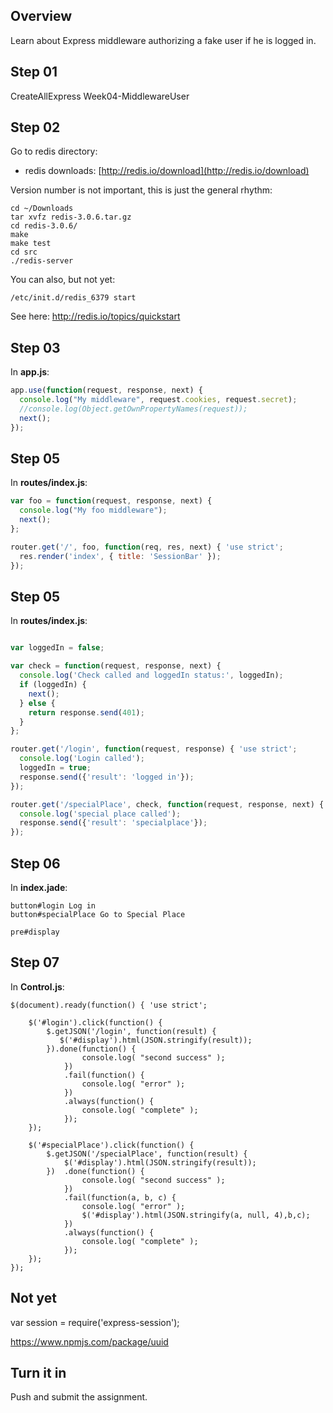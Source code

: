 ## Overview

Learn about Express middleware authorizing a fake user if he is logged in.

## Step 01

CreateAllExpress Week04-MiddlewareUser

## Step 02

Go to redis directory:

- redis downloads: [http://redis.io/download](http://redis.io/download)

Version number is not important, this is just the general rhythm:

```
cd ~/Downloads
tar xvfz redis-3.0.6.tar.gz
cd redis-3.0.6/
make
make test
cd src
./redis-server
```

You can also, but not yet:

```
/etc/init.d/redis_6379 start
```

See here: <http://redis.io/topics/quickstart>


## Step 03

In **app.js**:

```javascript
app.use(function(request, response, next) {
  console.log("My middleware", request.cookies, request.secret);
  //console.log(Object.getOwnPropertyNames(request));
  next();
});
```


## Step 05

In **routes/index.js**:

```javascript
var foo = function(request, response, next) {
  console.log("My foo middleware");
  next();
};

router.get('/', foo, function(req, res, next) { 'use strict';
  res.render('index', { title: 'SessionBar' });
});
```

## Step 05

In **routes/index.js**:

```javascript

var loggedIn = false;

var check = function(request, response, next) {
  console.log('Check called and loggedIn status:', loggedIn);
  if (loggedIn) {
    next();
  } else {
    return response.send(401);
  }
};

router.get('/login', function(request, response) { 'use strict';
  console.log('Login called');
  loggedIn = true;
  response.send({'result': 'logged in'});
});

router.get('/specialPlace', check, function(request, response, next) {
  console.log('special place called');
  response.send({'result': 'specialplace'});
});
```

## Step 06

In **index.jade**:

```
button#login Log in
button#specialPlace Go to Special Place

pre#display
```

## Step 07

In **Control.js**:

```
$(document).ready(function() { 'use strict';

    $('#login').click(function() {
        $.getJSON('/login', function(result) {
           $('#display').html(JSON.stringify(result));
        }).done(function() {
                console.log( "second success" );
            })
            .fail(function() {
                console.log( "error" );
            })
            .always(function() {
                console.log( "complete" );
            });
    });

    $('#specialPlace').click(function() {
        $.getJSON('/specialPlace', function(result) {
            $('#display').html(JSON.stringify(result));
        })  .done(function() {
                console.log( "second success" );
            })
            .fail(function(a, b, c) {
                console.log( "error" );
                $('#display').html(JSON.stringify(a, null, 4),b,c);
            })
            .always(function() {
                console.log( "complete" );
            });
    });
});
```

## Not yet

var session = require('express-session');

https://www.npmjs.com/package/uuid

## Turn it in

Push and submit the assignment.
